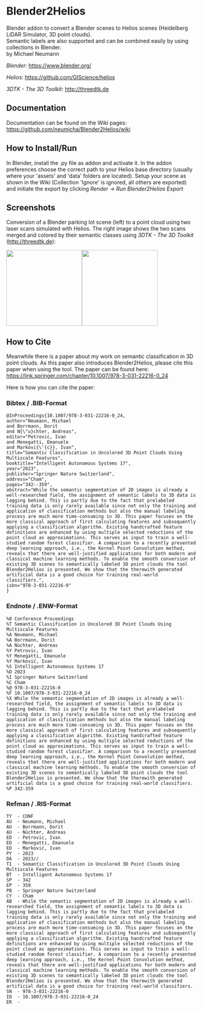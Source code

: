 # Blender2Helios
Blender addon to convert a Blender scenes to Helios scenes (Heidelberg LiDAR Simulator, 3D point clouds).  
Semantic labels are also supported and can be combined easily by using collections in Blender.  
by Michael Neumann

*Blender:* https://www.blender.org/

*Helios:* https://github.com/GIScience/helios

*3DTK - The 3D Toolkit:* http://threedtk.de

## Documentation
Documentation can be found on the Wiki pages: https://github.com/neumicha/Blender2Helios/wiki

## How to Install/Run
In Blender, install the .py file as addon and activate it. In the addon preferences choose the correct path to your Helios base directory (usually where your 'assets' and 'data' folders are located). Setup your scene as shown in the Wiki (Collection 'Ignore' is ignored, all others are exported) and initiate the export by clicking *Render -> Run Blender2Helios Export*

## Screenshots
Conversion of a Blender parking lot scene (left) to a point cloud using two laser scans simulated with Helios. The right image shows the two scans merged and colored by their semantic classes using *3DTK - The 3D Toolkit* (http://threedtk.de):

<img src="https://github.com/neumicha/Blender2Helios/blob/master/images/screenshot_ParkingLotScene_Blender.png" height="200px" /><img src="https://github.com/neumicha/Blender2Helios/blob/master/images/screenshot_ParkingLotScene_3DTK.png" height="200px" />

## How to Cite
Meanwhile there is a paper about my work on semantic classification in 3D point clouds. As this paper also introduces Blender2Helios, please cite this paper when using the tool.
The paper can be found here: https://link.springer.com/chapter/10.1007/978-3-031-22216-0_24

Here is how you can cite the paper:
### Bibtex / .BIB-Format
```
@InProceedings{10.1007/978-3-031-22216-0_24,
author="Neumann, Michael
and Borrmann, Dorit
and N{\"u}chter, Andreas",
editor="Petrovic, Ivan
and Menegatti, Emanuele
and Markovi{\'{c}}, Ivan",
title="Semantic Classification in Uncolored 3D Point Clouds Using Multiscale Features",
booktitle="Intelligent Autonomous Systems 17",
year="2023",
publisher="Springer Nature Switzerland",
address="Cham",
pages="342--359",
abstract="While the semantic segmentation of 2D images is already a well-researched field, the assignment of semantic labels to 3D data is lagging behind. This is partly due to the fact that prelabeled training data is only rarely available since not only the training and application of classification methods but also the manual labeling process are much more time-consuming in 3D. This paper focuses on the more classical approach of first calculating features and subsequently applying a classification algorithm. Existing handcrafted feature definitions are enhanced by using multiple selected reductions of the point cloud as approximations. This serves as input to train a well-studied random forest classifier. A comparison to a recently presented deep learning approach, i.e., the Kernel Point Convolution method, reveals that there are well-justified applications for both modern and classical machine learning methods. To enable the smooth conversion of existing 3D scenes to semantically labeled 3D point clouds the tool Blender2Helios is presented. We show that the therewith generated artificial data is a good choice for training real-world classifiers.",
isbn="978-3-031-22216-0"
}
```

### Endnote / .ENW-Format
```
%0 Conference Proceedings
%T Semantic Classification in Uncolored 3D Point Clouds Using Multiscale Features
%A Neumann, Michael
%A Borrmann, Dorit
%A Nüchter, Andreas
%Y Petrovic, Ivan
%Y Menegatti, Emanuele
%Y Marković, Ivan
%S Intelligent Autonomous Systems 17
%D 2023
%I Springer Nature Switzerland
%C Cham
%@ 978-3-031-22216-0
%F 10.1007/978-3-031-22216-0_24
%X While the semantic segmentation of 2D images is already a well-researched field, the assignment of semantic labels to 3D data is lagging behind. This is partly due to the fact that prelabeled training data is only rarely available since not only the training and application of classification methods but also the manual labeling process are much more time-consuming in 3D. This paper focuses on the more classical approach of first calculating features and subsequently applying a classification algorithm. Existing handcrafted feature definitions are enhanced by using multiple selected reductions of the point cloud as approximations. This serves as input to train a well-studied random forest classifier. A comparison to a recently presented deep learning approach, i.e., the Kernel Point Convolution method, reveals that there are well-justified applications for both modern and classical machine learning methods. To enable the smooth conversion of existing 3D scenes to semantically labeled 3D point clouds the tool Blender2Helios is presented. We show that the therewith generated artificial data is a good choice for training real-world classifiers.
%P 342-359
```

### Refman / .RIS-Format
```
TY  - CONF
AU  - Neumann, Michael
AU  - Borrmann, Dorit
AU  - Nüchter, Andreas
ED  - Petrovic, Ivan
ED  - Menegatti, Emanuele
ED  - Marković, Ivan
PY  - 2023
DA  - 2023//
TI  - Semantic Classification in Uncolored 3D Point Clouds Using Multiscale Features
BT  - Intelligent Autonomous Systems 17
SP  - 342
EP  - 359
PB  - Springer Nature Switzerland
CY  - Cham
AB  - While the semantic segmentation of 2D images is already a well-researched field, the assignment of semantic labels to 3D data is lagging behind. This is partly due to the fact that prelabeled training data is only rarely available since not only the training and application of classification methods but also the manual labeling process are much more time-consuming in 3D. This paper focuses on the more classical approach of first calculating features and subsequently applying a classification algorithm. Existing handcrafted feature definitions are enhanced by using multiple selected reductions of the point cloud as approximations. This serves as input to train a well-studied random forest classifier. A comparison to a recently presented deep learning approach, i.e., the Kernel Point Convolution method, reveals that there are well-justified applications for both modern and classical machine learning methods. To enable the smooth conversion of existing 3D scenes to semantically labeled 3D point clouds the tool Blender2Helios is presented. We show that the therewith generated artificial data is a good choice for training real-world classifiers.
SN  - 978-3-031-22216-0
ID  - 10.1007/978-3-031-22216-0_24
ER  - 
```
